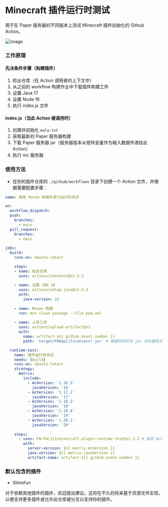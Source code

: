 # Minecraft 插件运行时测试
用于在 Paper 服务器的不同版本上测试 Minecraft 插件初始化的 Github Action。

![image](https://github.com/FN-FAL113/minecraft-plugin-runtime-test/assets/88238718/5086ee38-b1a3-4860-961a-1929124db85c)

### 工作原理
#### 先决条件步骤（构建插件）
1. 检出仓库（在 Action 调用者的上下文中）
2. 从之前的 workflow 构建作业中下载插件构建工件
3. 设置 Java 17
4. 设置 Node 16
5. 执行 index.js 文件

#### index.js（当此 Action 被调用时）
1. 创建并初始化 ```eula.txt```
2. 获取最新的 Paper 服务器构建
3. 下载 Paper 服务器 jar（服务器版本从矩阵变量作为输入数据传递给此 Action）
4. 执行 mc 服务器

### 使用方法
- 在你的插件仓库的 ```./github/workflows``` 目录下创建一个 Action 文件，并根据需要配置步骤：
```yml
name: 使用 Maven 构建并进行运行时测试

on:
  workflow_dispatch:
  push:
    branches:
      - main
  pull_request:
    branches:
      - main
    
jobs:
  build:
    runs-on: ubuntu-latest

    steps:
    - name: 检出仓库
      uses: actions/checkout@v2.3.3
      
    - name: 设置 JDK 16
      uses: actions/setup-java@v1.4.3
      with:
        java-version: 16
        
    - name: Maven 构建
      run: mvn clean package --file pom.xml
      
    - name: 上传工件
      uses: actions/upload-artifact@v3
      with:
        name: artifact-${{ github.event.number }}
        path: 'target/FNAmplifications*.jar' # 根据你的打包 jar 的位置和文件名更改此路径，可以使用通配符

  runtime-test:
    name: 插件运行时测试 
    needs: [build]
    runs-on: ubuntu-latest
    strategy:
      matrix:
        include:
          - mcVersion: '1.16.5'
            javaVersion: '16'
          - mcVersion: '1.17.1'
            javaVersion: '17'
          - mcVersion: '1.18.2'
            javaVersion: '18'
          - mcVersion: '1.19.4'
            javaVersion: '19'
          - mcVersion: '1.20.1'
            javaVersion: '20'  
    
    steps:        
      - uses: FN-FAL113/minecraft-plugin-runtime-test@v1.1.2 # 指定 Action 版本，尽可能使用最新版本
        with:
          server-version: ${{ matrix.mcVersion }}
          java-version: ${{ matrix.javaVersion }}
          artifact-name: artifact-${{ github.event.number }}

```

### 默认包含的插件
- Slimefun

对于依赖其他插件的插件，欢迎提出建议。这将在不久的将来基于资源文件实现，以便支持更多插件或允许此仓库被分叉以支持你的插件。

